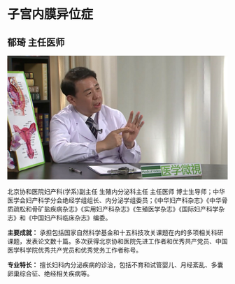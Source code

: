 # 子宫内膜异位症

## 郁琦 主任医师

![1678509028580](image/c01_120/1678509028580.png)

北京协和医院妇产科(学系)副主任 生殖内分泌科主任 主任医师 博士生导师；中华医学会妇产科学分会绝经学组组长、内分泌学组委员；《中华妇产科杂志》《中华骨质疏松和骨矿盐疾病杂志》《实用妇产科杂志》《生殖医学杂志》《国际妇产科学杂志》和《中国妇产科临床杂志》编委。


**主要成就：** 承担包括国家自然科学基金和十五科技攻关课题在内的多项相关科研课题，发表论文数十篇。多次获得北京协和医院先进工作者和优秀共产党员、中国医学科学院优秀共产党员和优秀党务工作者称号。


**专业特长：** 擅长妇科内分泌疾病的诊治，包括不育和试管婴儿、月经紊乱、多囊卵巢综合征、绝经相关疾病等。
